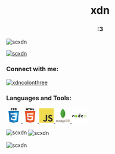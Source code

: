 <h1 align="center">xdn</h1>
<h3 align="center">:3</h3>

<p align="left"> <img src="https://komarev.com/ghpvc/?username=scxdn&label=Profile%20views&color=04db00&style=flat" alt="scxdn" /> </p>
<p align="left"> <a href="https://github.com/ryo-ma/github-profile-trophy"><img src="https://github-profile-trophy.vercel.app/?username=scxdn" alt="scxdn" /></a> </p>


<h3 align="left">Connect with me:</h3>
<p align="left">
<a href="https://twitter.com/xdncolonthree" target="blank"><img align="center" src="https://raw.githubusercontent.com/rahuldkjain/github-profile-readme-generator/master/src/images/icons/Social/twitter.svg" alt="xdncolonthree" height="30" width="40" /></a>
</p>

<h3 align="left">Languages and Tools:</h3>
<p align="left"> <a href="https://www.w3schools.com/css/" target="_blank" rel="noreferrer"> <img src="https://raw.githubusercontent.com/devicons/devicon/master/icons/css3/css3-original-wordmark.svg" alt="css3" width="40" height="40"/> </a> <a href="https://www.w3.org/html/" target="_blank" rel="noreferrer"> <img src="https://raw.githubusercontent.com/devicons/devicon/master/icons/html5/html5-original-wordmark.svg" alt="html5" width="40" height="40"/> </a> <a href="https://developer.mozilla.org/en-US/docs/Web/JavaScript" target="_blank" rel="noreferrer"> <img src="https://raw.githubusercontent.com/devicons/devicon/master/icons/javascript/javascript-original.svg" alt="javascript" width="40" height="40"/> </a> <a href="https://www.mongodb.com/" target="_blank" rel="noreferrer"> <img src="https://raw.githubusercontent.com/devicons/devicon/master/icons/mongodb/mongodb-original-wordmark.svg" alt="mongodb" width="40" height="40"/> </a> <a href="https://nodejs.org" target="_blank" rel="noreferrer"> <img src="https://raw.githubusercontent.com/devicons/devicon/master/icons/nodejs/nodejs-original-wordmark.svg" alt="nodejs" width="40" height="40"/> </a> </p>

<p><img align="left" src="https://github-readme-stats.vercel.app/api/top-langs?username=scxdn&show_icons=true&locale=en&layout=compact" alt="scxdn" /></p>

<p>&nbsp;<img align="center" src="https://github-readme-stats.vercel.app/api?username=scxdn&show_icons=true&locale=en" alt="scxdn" /></p>

<p><img align="center" src="https://github-readme-streak-stats.herokuapp.com/?user=scxdn&" alt="scxdn" /></p>
